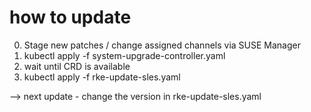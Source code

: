 # how to update

0. Stage new patches / change assigned channels via SUSE Manager
1. kubectl apply -f system-upgrade-controller.yaml
2. wait until CRD is available
3. kubectl apply -f rke-update-sles.yaml

--> next update - change the version in rke-update-sles.yaml
